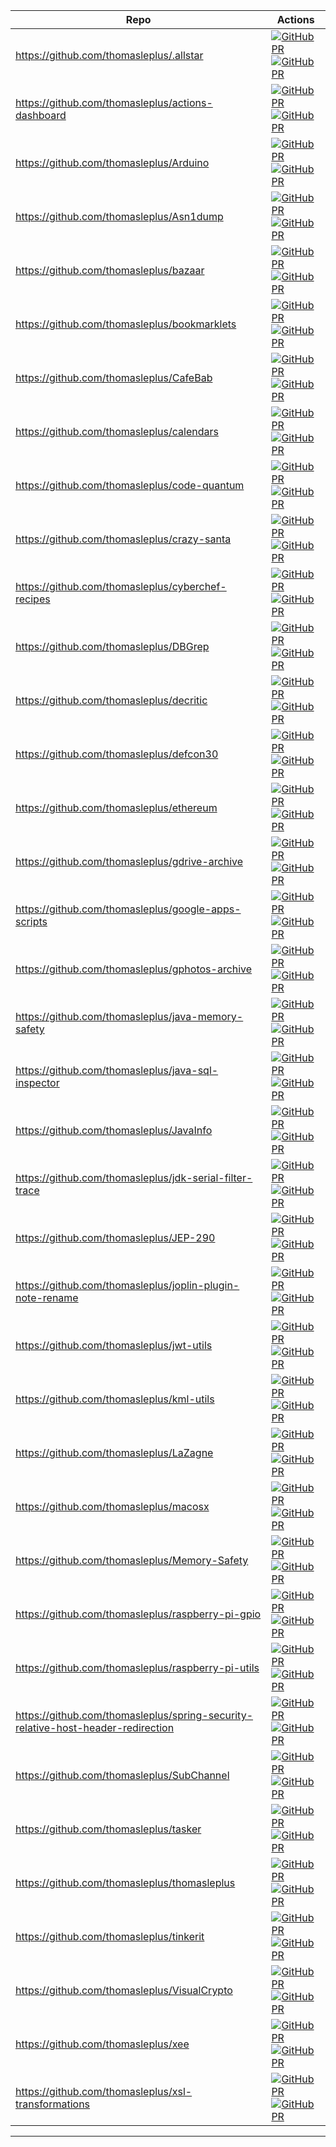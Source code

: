 | Repo | Actions |
| --- | --- |
| https://github.com/thomasleplus/.allstar | [![GitHub PR](https://img.shields.io/github/issues/thomasleplus/.allstar.svg)](https://GitHub.com/thomasleplus/.allstar/issues) [![GitHub PR](https://img.shields.io/github/issues-pr/thomasleplus/.allstar.svg)](https://GitHub.com/thomasleplus/.allstar/pulls) |
| https://github.com/thomasleplus/actions-dashboard | [![GitHub PR](https://img.shields.io/github/issues/thomasleplus/actions-dashboard.svg)](https://GitHub.com/thomasleplus/actions-dashboard/issues) [![GitHub PR](https://img.shields.io/github/issues-pr/thomasleplus/actions-dashboard.svg)](https://GitHub.com/thomasleplus/actions-dashboard/pulls) |
| https://github.com/thomasleplus/Arduino | [![GitHub PR](https://img.shields.io/github/issues/thomasleplus/Arduino.svg)](https://GitHub.com/thomasleplus/Arduino/issues) [![GitHub PR](https://img.shields.io/github/issues-pr/thomasleplus/Arduino.svg)](https://GitHub.com/thomasleplus/Arduino/pulls) |
| https://github.com/thomasleplus/Asn1dump | [![GitHub PR](https://img.shields.io/github/issues/thomasleplus/Asn1dump.svg)](https://GitHub.com/thomasleplus/Asn1dump/issues) [![GitHub PR](https://img.shields.io/github/issues-pr/thomasleplus/Asn1dump.svg)](https://GitHub.com/thomasleplus/Asn1dump/pulls) |
| https://github.com/thomasleplus/bazaar | [![GitHub PR](https://img.shields.io/github/issues/thomasleplus/bazaar.svg)](https://GitHub.com/thomasleplus/bazaar/issues) [![GitHub PR](https://img.shields.io/github/issues-pr/thomasleplus/bazaar.svg)](https://GitHub.com/thomasleplus/bazaar/pulls) |
| https://github.com/thomasleplus/bookmarklets | [![GitHub PR](https://img.shields.io/github/issues/thomasleplus/bookmarklets.svg)](https://GitHub.com/thomasleplus/bookmarklets/issues) [![GitHub PR](https://img.shields.io/github/issues-pr/thomasleplus/bookmarklets.svg)](https://GitHub.com/thomasleplus/bookmarklets/pulls) |
| https://github.com/thomasleplus/CafeBab | [![GitHub PR](https://img.shields.io/github/issues/thomasleplus/CafeBab.svg)](https://GitHub.com/thomasleplus/CafeBab/issues) [![GitHub PR](https://img.shields.io/github/issues-pr/thomasleplus/CafeBab.svg)](https://GitHub.com/thomasleplus/CafeBab/pulls) |
| https://github.com/thomasleplus/calendars | [![GitHub PR](https://img.shields.io/github/issues/thomasleplus/calendars.svg)](https://GitHub.com/thomasleplus/calendars/issues) [![GitHub PR](https://img.shields.io/github/issues-pr/thomasleplus/calendars.svg)](https://GitHub.com/thomasleplus/calendars/pulls) |
| https://github.com/thomasleplus/code-quantum | [![GitHub PR](https://img.shields.io/github/issues/thomasleplus/code-quantum.svg)](https://GitHub.com/thomasleplus/code-quantum/issues) [![GitHub PR](https://img.shields.io/github/issues-pr/thomasleplus/code-quantum.svg)](https://GitHub.com/thomasleplus/code-quantum/pulls) |
| https://github.com/thomasleplus/crazy-santa | [![GitHub PR](https://img.shields.io/github/issues/thomasleplus/crazy-santa.svg)](https://GitHub.com/thomasleplus/crazy-santa/issues) [![GitHub PR](https://img.shields.io/github/issues-pr/thomasleplus/crazy-santa.svg)](https://GitHub.com/thomasleplus/crazy-santa/pulls) |
| https://github.com/thomasleplus/cyberchef-recipes | [![GitHub PR](https://img.shields.io/github/issues/thomasleplus/cyberchef-recipes.svg)](https://GitHub.com/thomasleplus/cyberchef-recipes/issues) [![GitHub PR](https://img.shields.io/github/issues-pr/thomasleplus/cyberchef-recipes.svg)](https://GitHub.com/thomasleplus/cyberchef-recipes/pulls) |
| https://github.com/thomasleplus/DBGrep | [![GitHub PR](https://img.shields.io/github/issues/thomasleplus/DBGrep.svg)](https://GitHub.com/thomasleplus/DBGrep/issues) [![GitHub PR](https://img.shields.io/github/issues-pr/thomasleplus/DBGrep.svg)](https://GitHub.com/thomasleplus/DBGrep/pulls) |
| https://github.com/thomasleplus/decritic | [![GitHub PR](https://img.shields.io/github/issues/thomasleplus/decritic.svg)](https://GitHub.com/thomasleplus/decritic/issues) [![GitHub PR](https://img.shields.io/github/issues-pr/thomasleplus/decritic.svg)](https://GitHub.com/thomasleplus/decritic/pulls) |
| https://github.com/thomasleplus/defcon30 | [![GitHub PR](https://img.shields.io/github/issues/thomasleplus/defcon30.svg)](https://GitHub.com/thomasleplus/defcon30/issues) [![GitHub PR](https://img.shields.io/github/issues-pr/thomasleplus/defcon30.svg)](https://GitHub.com/thomasleplus/defcon30/pulls) |
| https://github.com/thomasleplus/ethereum | [![GitHub PR](https://img.shields.io/github/issues/thomasleplus/ethereum.svg)](https://GitHub.com/thomasleplus/ethereum/issues) [![GitHub PR](https://img.shields.io/github/issues-pr/thomasleplus/ethereum.svg)](https://GitHub.com/thomasleplus/ethereum/pulls) |
| https://github.com/thomasleplus/gdrive-archive | [![GitHub PR](https://img.shields.io/github/issues/thomasleplus/gdrive-archive.svg)](https://GitHub.com/thomasleplus/gdrive-archive/issues) [![GitHub PR](https://img.shields.io/github/issues-pr/thomasleplus/gdrive-archive.svg)](https://GitHub.com/thomasleplus/gdrive-archive/pulls) |
| https://github.com/thomasleplus/google-apps-scripts | [![GitHub PR](https://img.shields.io/github/issues/thomasleplus/google-apps-scripts.svg)](https://GitHub.com/thomasleplus/google-apps-scripts/issues) [![GitHub PR](https://img.shields.io/github/issues-pr/thomasleplus/google-apps-scripts.svg)](https://GitHub.com/thomasleplus/google-apps-scripts/pulls) |
| https://github.com/thomasleplus/gphotos-archive | [![GitHub PR](https://img.shields.io/github/issues/thomasleplus/gphotos-archive.svg)](https://GitHub.com/thomasleplus/gphotos-archive/issues) [![GitHub PR](https://img.shields.io/github/issues-pr/thomasleplus/gphotos-archive.svg)](https://GitHub.com/thomasleplus/gphotos-archive/pulls) |
| https://github.com/thomasleplus/java-memory-safety | [![GitHub PR](https://img.shields.io/github/issues/thomasleplus/java-memory-safety.svg)](https://GitHub.com/thomasleplus/java-memory-safety/issues) [![GitHub PR](https://img.shields.io/github/issues-pr/thomasleplus/java-memory-safety.svg)](https://GitHub.com/thomasleplus/java-memory-safety/pulls) |
| https://github.com/thomasleplus/java-sql-inspector | [![GitHub PR](https://img.shields.io/github/issues/thomasleplus/java-sql-inspector.svg)](https://GitHub.com/thomasleplus/java-sql-inspector/issues) [![GitHub PR](https://img.shields.io/github/issues-pr/thomasleplus/java-sql-inspector.svg)](https://GitHub.com/thomasleplus/java-sql-inspector/pulls) |
| https://github.com/thomasleplus/JavaInfo | [![GitHub PR](https://img.shields.io/github/issues/thomasleplus/JavaInfo.svg)](https://GitHub.com/thomasleplus/JavaInfo/issues) [![GitHub PR](https://img.shields.io/github/issues-pr/thomasleplus/JavaInfo.svg)](https://GitHub.com/thomasleplus/JavaInfo/pulls) |
| https://github.com/thomasleplus/jdk-serial-filter-trace | [![GitHub PR](https://img.shields.io/github/issues/thomasleplus/jdk-serial-filter-trace.svg)](https://GitHub.com/thomasleplus/jdk-serial-filter-trace/issues) [![GitHub PR](https://img.shields.io/github/issues-pr/thomasleplus/jdk-serial-filter-trace.svg)](https://GitHub.com/thomasleplus/jdk-serial-filter-trace/pulls) |
| https://github.com/thomasleplus/JEP-290 | [![GitHub PR](https://img.shields.io/github/issues/thomasleplus/JEP-290.svg)](https://GitHub.com/thomasleplus/JEP-290/issues) [![GitHub PR](https://img.shields.io/github/issues-pr/thomasleplus/JEP-290.svg)](https://GitHub.com/thomasleplus/JEP-290/pulls) |
| https://github.com/thomasleplus/joplin-plugin-note-rename | [![GitHub PR](https://img.shields.io/github/issues/thomasleplus/joplin-plugin-note-rename.svg)](https://GitHub.com/thomasleplus/joplin-plugin-note-rename/issues) [![GitHub PR](https://img.shields.io/github/issues-pr/thomasleplus/joplin-plugin-note-rename.svg)](https://GitHub.com/thomasleplus/joplin-plugin-note-rename/pulls) |
| https://github.com/thomasleplus/jwt-utils | [![GitHub PR](https://img.shields.io/github/issues/thomasleplus/jwt-utils.svg)](https://GitHub.com/thomasleplus/jwt-utils/issues) [![GitHub PR](https://img.shields.io/github/issues-pr/thomasleplus/jwt-utils.svg)](https://GitHub.com/thomasleplus/jwt-utils/pulls) |
| https://github.com/thomasleplus/kml-utils | [![GitHub PR](https://img.shields.io/github/issues/thomasleplus/kml-utils.svg)](https://GitHub.com/thomasleplus/kml-utils/issues) [![GitHub PR](https://img.shields.io/github/issues-pr/thomasleplus/kml-utils.svg)](https://GitHub.com/thomasleplus/kml-utils/pulls) |
| https://github.com/thomasleplus/LaZagne | [![GitHub PR](https://img.shields.io/github/issues/thomasleplus/LaZagne.svg)](https://GitHub.com/thomasleplus/LaZagne/issues) [![GitHub PR](https://img.shields.io/github/issues-pr/thomasleplus/LaZagne.svg)](https://GitHub.com/thomasleplus/LaZagne/pulls) |
| https://github.com/thomasleplus/macosx | [![GitHub PR](https://img.shields.io/github/issues/thomasleplus/macosx.svg)](https://GitHub.com/thomasleplus/macosx/issues) [![GitHub PR](https://img.shields.io/github/issues-pr/thomasleplus/macosx.svg)](https://GitHub.com/thomasleplus/macosx/pulls) |
| https://github.com/thomasleplus/Memory-Safety | [![GitHub PR](https://img.shields.io/github/issues/thomasleplus/Memory-Safety.svg)](https://GitHub.com/thomasleplus/Memory-Safety/issues) [![GitHub PR](https://img.shields.io/github/issues-pr/thomasleplus/Memory-Safety.svg)](https://GitHub.com/thomasleplus/Memory-Safety/pulls) |
| https://github.com/thomasleplus/raspberry-pi-gpio | [![GitHub PR](https://img.shields.io/github/issues/thomasleplus/raspberry-pi-gpio.svg)](https://GitHub.com/thomasleplus/raspberry-pi-gpio/issues) [![GitHub PR](https://img.shields.io/github/issues-pr/thomasleplus/raspberry-pi-gpio.svg)](https://GitHub.com/thomasleplus/raspberry-pi-gpio/pulls) |
| https://github.com/thomasleplus/raspberry-pi-utils | [![GitHub PR](https://img.shields.io/github/issues/thomasleplus/raspberry-pi-utils.svg)](https://GitHub.com/thomasleplus/raspberry-pi-utils/issues) [![GitHub PR](https://img.shields.io/github/issues-pr/thomasleplus/raspberry-pi-utils.svg)](https://GitHub.com/thomasleplus/raspberry-pi-utils/pulls) |
| https://github.com/thomasleplus/spring-security-relative-host-header-redirection | [![GitHub PR](https://img.shields.io/github/issues/thomasleplus/spring-security-relative-host-header-redirection.svg)](https://GitHub.com/thomasleplus/spring-security-relative-host-header-redirection/issues) [![GitHub PR](https://img.shields.io/github/issues-pr/thomasleplus/spring-security-relative-host-header-redirection.svg)](https://GitHub.com/thomasleplus/spring-security-relative-host-header-redirection/pulls) |
| https://github.com/thomasleplus/SubChannel | [![GitHub PR](https://img.shields.io/github/issues/thomasleplus/SubChannel.svg)](https://GitHub.com/thomasleplus/SubChannel/issues) [![GitHub PR](https://img.shields.io/github/issues-pr/thomasleplus/SubChannel.svg)](https://GitHub.com/thomasleplus/SubChannel/pulls) |
| https://github.com/thomasleplus/tasker | [![GitHub PR](https://img.shields.io/github/issues/thomasleplus/tasker.svg)](https://GitHub.com/thomasleplus/tasker/issues) [![GitHub PR](https://img.shields.io/github/issues-pr/thomasleplus/tasker.svg)](https://GitHub.com/thomasleplus/tasker/pulls) |
| https://github.com/thomasleplus/thomasleplus | [![GitHub PR](https://img.shields.io/github/issues/thomasleplus/thomasleplus.svg)](https://GitHub.com/thomasleplus/thomasleplus/issues) [![GitHub PR](https://img.shields.io/github/issues-pr/thomasleplus/thomasleplus.svg)](https://GitHub.com/thomasleplus/thomasleplus/pulls) |
| https://github.com/thomasleplus/tinkerit | [![GitHub PR](https://img.shields.io/github/issues/thomasleplus/tinkerit.svg)](https://GitHub.com/thomasleplus/tinkerit/issues) [![GitHub PR](https://img.shields.io/github/issues-pr/thomasleplus/tinkerit.svg)](https://GitHub.com/thomasleplus/tinkerit/pulls) |
| https://github.com/thomasleplus/VisualCrypto | [![GitHub PR](https://img.shields.io/github/issues/thomasleplus/VisualCrypto.svg)](https://GitHub.com/thomasleplus/VisualCrypto/issues) [![GitHub PR](https://img.shields.io/github/issues-pr/thomasleplus/VisualCrypto.svg)](https://GitHub.com/thomasleplus/VisualCrypto/pulls) |
| https://github.com/thomasleplus/xee | [![GitHub PR](https://img.shields.io/github/issues/thomasleplus/xee.svg)](https://GitHub.com/thomasleplus/xee/issues) [![GitHub PR](https://img.shields.io/github/issues-pr/thomasleplus/xee.svg)](https://GitHub.com/thomasleplus/xee/pulls) |
| https://github.com/thomasleplus/xsl-transformations | [![GitHub PR](https://img.shields.io/github/issues/thomasleplus/xsl-transformations.svg)](https://GitHub.com/thomasleplus/xsl-transformations/issues) [![GitHub PR](https://img.shields.io/github/issues-pr/thomasleplus/xsl-transformations.svg)](https://GitHub.com/thomasleplus/xsl-transformations/pulls) |
---


